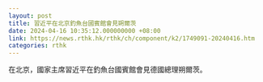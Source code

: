 ```yaml
---
layout: post
title: 習近平在北京釣魚台國賓館會見朔爾茨
date: 2024-04-16 10:35:12.000000000 +08:00
link: https://news.rthk.hk/rthk/ch/component/k2/1749091-20240416.htm
categories: rthk
---
```


在北京，國家主席習近平在釣魚台國賓館會見德國總理朔爾茨。
